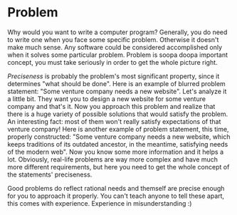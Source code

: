 # Problem

Why would you want to write a computer program? Generally, you do need to write one when you face some specific problem. Otherwise it doesn't make much sense. Any software could be considered accomplished only when it solves some particular problem. Problem is soopa doopa important concept, you must take seriously in order to get the whole picture right.

*Preciseness* is probably the problem's most significant property, since it  determines "what should be done". Here is an example of blurred problem statement: "Some venture company needs a new website". Let's analyze it a little bit. They want you to design a new website for some venture company and that's it. Now you approach this problem and realize that there is a huge variety of possible solutions that would satisfy the problem. An interesting fact: most of them won't really satisfy expectations of that venture company! Here is another example of problem statement, this time, properly constructed: "Some venture company needs a new website, which keeps traditions of its outdated ancestor, in the meantime, satisfying needs of the modern web". Now you know some more information and it helps a lot. Obviously, real-life problems are way more complex and have much more different requirements, but here you need to get the whole concept of the statements' preciseness.

Good problems do reflect rational needs and themself are precise enough for you to approach it properly. You can't teach anyone to tell these apart, this comes with experience. Experience in misunderstanding :)

